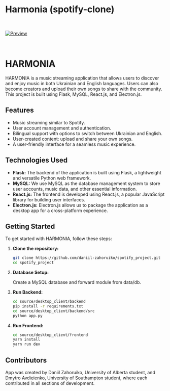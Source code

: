 # Harmonia (spotify-clone)

 <br>

[![Preview]][Link] 

<br>

[Preview]: https://img.shields.io/badge/Video%20Presentation-44489f?style=for-the-badge

[Link]: https://youtu.be/MMs05CKOG6c?si=EcmJFFYk01-dq8Zn 'Video Presentation.'

# HARMONIA

HARMONIA is a music streaming application that allows users to discover and enjoy music in both Ukrainian and English languages. Users can also become creators and upload their own songs to share with the community. This project is built using Flask, MySQL, React.js, and Electron.js.

## Features

- Music streaming similar to Spotify.
- User account management and authentication.
- Bilingual support with options to switch between Ukrainian and English.
- User-created content: upload and share your own songs.
- A user-friendly interface for a seamless music experience.

## Technologies Used

- **Flask:** The backend of the application is built using Flask, a lightweight and versatile Python web framework.
- **MySQL:** We use MySQL as the database management system to store user accounts, music data, and other essential information.
- **React.js:** The frontend is developed using React.js, a popular JavaScript library for building user interfaces.
- **Electron.js:** Electron.js allows us to package the application as a desktop app for a cross-platform experience.

## Getting Started

To get started with HARMONIA, follow these steps:

1. **Clone the repository:**

   ```bash
   git clone https://github.com/daniil-zahoruiko/spotify_project.git
   cd spotify_project

2. **Database Setup:**

   Create a MySQL database and forward module from data/db.

3. **Run Backend:**

   ```bash
   cd source/desktop_client/backend
   pip install -r requirements.txt
   cd source/desktop_client/backend/src
   python app.py


4. **Run Frontend:**

   ```bash
   cd source/desktop_client/frontend
   yarn install
   yarn run dev

## Contributors

App was created by Daniil Zahoruiko, University of Alberta student, and Dmytro Avdieienko, University of Southampton student, where each contributed in all sections of development.
